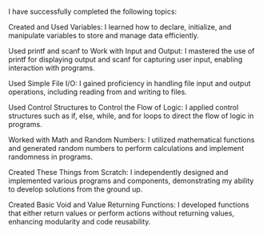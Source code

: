 I have successfully completed the following topics:

Created and Used Variables: I learned how to declare, initialize, and manipulate variables to store and manage data efficiently.

Used printf and scanf to Work with Input and Output: I mastered the use of printf for displaying output and scanf for capturing user input, enabling interaction with programs.

Used Simple File I/O: I gained proficiency in handling file input and output operations, including reading from and writing to files.

Used Control Structures to Control the Flow of Logic: I applied control structures such as if, else, while, and for loops to direct the flow of logic in programs.

Worked with Math and Random Numbers: I utilized mathematical functions and generated random numbers to perform calculations and implement randomness in programs.

Created These Things from Scratch: I independently designed and implemented various programs and components, demonstrating my ability to develop solutions from the ground up.

Created Basic Void and Value Returning Functions: I developed functions that either return values or perform actions without returning values, enhancing modularity and code reusability.
